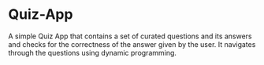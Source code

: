 # Quiz-App

 A simple Quiz App that contains a set of curated questions and its answers and checks for the correctness of the answer given by the user. It navigates through the questions using dynamic programming.


